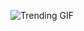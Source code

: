 ![Trending GIF](https://media2.giphy.com/media/v1.Y2lkPThiYjIxNzcyeno2eWUwMHlmeGJud2FzdWNubWFsdjMxcWtxbWRqYTRvMnRzcHNtOCZlcD12MV9naWZzX3NlYXJjaCZjdD1n/xUPGcEliCc7bETyfO8/giphy.gif)
